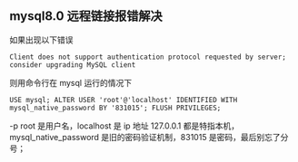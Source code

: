 ## mysql8.0 远程链接报错解决

如果出现以下错误

```
Client does not support authentication protocol requested by server; consider upgrading MySQL client
```

则用命令行在 mysql 运行的情况下

```
USE mysql; ALTER USER 'root'@'localhost' IDENTIFIED WITH mysql_native_password BY '831015'; FLUSH PRIVILEGES;
```

-p root 是用户名，localhost 是 ip 地址 127.0.0.1 都是特指本机，mysql_native_password 是旧的密码验证机制，831015 是密码，最后别忘了分号；
